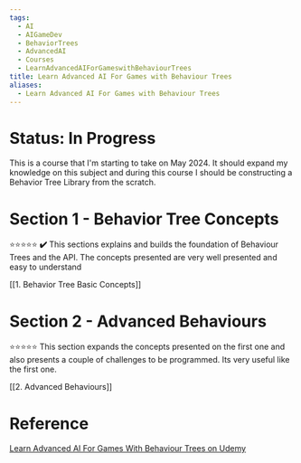 ```yaml
---
tags:
  - AI
  - AIGameDev
  - BehaviorTrees
  - AdvancedAI
  - Courses
  - LearnAdvancedAIForGameswithBehaviourTrees
title: Learn Advanced AI For Games with Behaviour Trees
aliases:
  - Learn Advanced AI For Games with Behaviour Trees
---
```

# Status: In Progress

This is a course that I'm starting to take on May 2024. It should expand my knowledge on this subject and during this course I should be constructing a Behavior Tree Library from the scratch. 

# Section 1 - Behavior Tree Concepts
⭐⭐⭐⭐⭐ **✔️**
This sections explains and builds the foundation of Behaviour Trees and the API. The concepts presented are very well presented and easy to understand

[[1. Behavior Tree Basic Concepts]]

# Section 2 - Advanced Behaviours
⭐⭐⭐⭐⭐
This section expands the concepts presented on the first one and also presents a couple of challenges to be programmed. Its very useful like the first one.

[[2. Advanced Behaviours]]

# Reference
[Learn Advanced AI For Games With Behaviour Trees on Udemy](https://www.udemy.com/share/1054DQ3@kCvJeEhC6tqNXZYWvN8QDNcJZeiTIA4S_12HF4RR7mQ76PFEWPrq4kWXgHQ2ah5S3g==/)